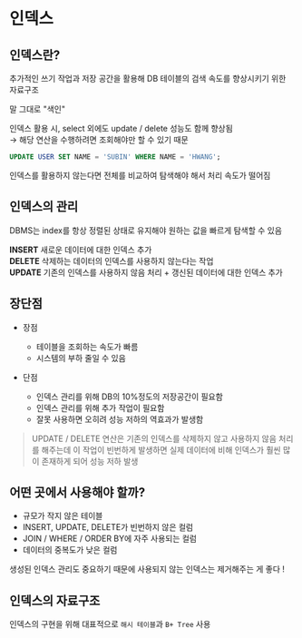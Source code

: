 # 인덱스

## 인덱스란?
추가적인 쓰기 작업과 저장 공간을 활용해 DB 테이블의 검색 속도를 향상시키기 위한 자료구조

말 그대로 "색인"

인덱스 활용 시, select 외에도 update / delete 성능도 함께 향상됨  
→ 해당 연산을 수행하려면 조회해야만 할 수 있기 때문

```sql
UPDATE USER SET NAME = 'SUBIN' WHERE NAME = 'HWANG';
```

인덱스를 활용하지 않는다면 전체를 비교하여 탐색해야 해서 처리 속도가 떨어짐

## 인덱스의 관리
DBMS는 index를 항상 정렬된 상태로 유지해야 원하는 값을 빠르게 탐색할 수 있음

**INSERT** 새로운 데이터에 대한 인덱스 추가  
**DELETE** 삭제하는 데이터의 인덱스를 사용하지 않는다는 작업  
**UPDATE** 기존의 인덱스를 사용하지 않음 처리 + 갱신된 데이터에 대한 인덱스 추가  

## 장단점
- 장점
    - 테이블을 조회하는 속도가 빠름
    - 시스템의 부하 줄일 수 있음

- 단점
    - 인덱스 관리를 위해 DB의 10%정도의 저장공간이 필요함
    - 인덱스 관리를 위해 추가 작업이 필요함
    - 잘못 사용하면 오히려 성능 저하의 역효과가 발생함

> UPDATE / DELETE 연산은 기존의 인덱스를 삭제하지 않고 사용하지 않음 처리를 해주는데 이 작업이 빈번하게 발생하면 실제 데이터에 비해 인덱스가 훨씬 많이 존재하게 되어 성능 저하 발생

## 어떤 곳에서 사용해야 할까?
- 규모가 작지 않은 테이블
- INSERT, UPDATE, DELETE가 빈번하지 않은 컬럼
- JOIN / WHERE / ORDER BY에 자주 사용되는 컬럼
- 데이터의 중복도가 낮은 컬럼

생성된 인덱스 관리도 중요하기 때문에 사용되지 않는 인덱스는 제거해주는 게 좋다 !

## 인덱스의 자료구조
인덱스의 구현을 위해 대표적으로 `해시 테이블`과 `B+ Tree` 사용